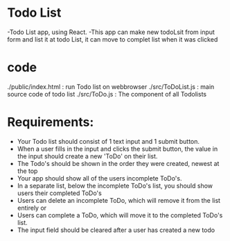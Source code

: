 # Todo List 
 -Todo List app, using React. 
 -This app can make new todoLsit from input form and list it at todo List, it can move to complet list when it was clicked 
 
# code 
./public/index.html : run Todo list on webbrowser 
./src/ToDoList.js : main source code of todo list 
./src/ToDo.js : The component of all Todolists  

# Requirements:
- Your Todo list should consist of 1 text input and 1 submit button.
- When a user fills in the input and clicks the submit button, the value in the input should create a new 'ToDo' on their list.
- The Todo's should be shown in the order they were created, newest at the top
- Your app should show all of the users incomplete ToDo's.
- In a separate list, below the incomplete ToDo's list, you should show users their completed ToDo's
- Users can delete an incomplete ToDo, which will remove it from the list entirely or
- Users can complete a ToDo, which will move it to the completed ToDo's list.
- The input field should be cleared after a user has created a new todo
